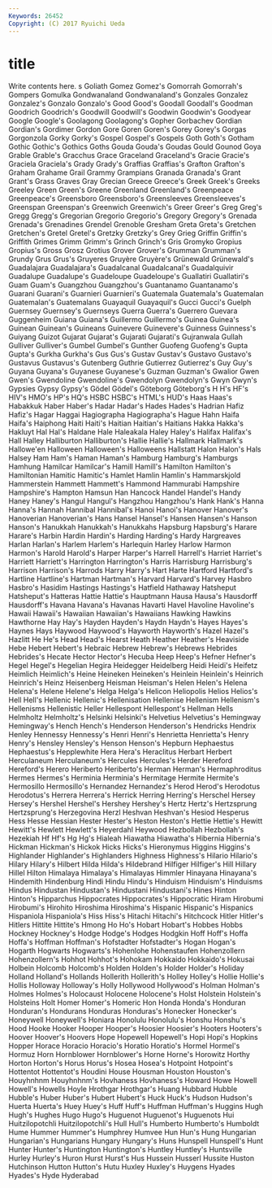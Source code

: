 ```yaml
---
Keywords: 26452 
Copyright: (C) 2017 Ryuichi Ueda
---
```


# title

Write contents here.
s Goliath Gomez Gomez's Gomorrah Gomorrah's Gompers Gomulka Gondwanaland
Gondwanaland's Gonzales Gonzalez Gonzalez's Gonzalo Gonzalo's Good Good's Goodall Goodall's
Goodman Goodrich Goodrich's Goodwill Goodwill's Goodwin Goodwin's Goodyear Google Google's
Goolagong Goolagong's Gopher Gorbachev Gordian Gordian's Gordimer Gordon Gore Goren
Goren's Gorey Gorey's Gorgas Gorgonzola Gorky Gorky's Gospel Gospel's Gospels
Goth Goth's Gotham Gothic Gothic's Gothics Goths Gouda Gouda's Goudas
Gould Gounod Goya Grable Grable's Gracchus Grace Graceland Graceland's Gracie
Gracie's Graciela Graciela's Grady Grady's Graffias Graffias's Grafton Grafton's Graham
Grahame Grail Grammy Grampians Granada Granada's Grant Grant's Grass Graves
Gray Grecian Greece Greece's Greek Greek's Greeks Greeley Green Green's
Greene Greenland Greenland's Greenpeace Greenpeace's Greensboro Greensboro's Greensleeves Greensleeves's Greenspan
Greenspan's Greenwich Greenwich's Greer Greer's Greg Greg's Gregg Gregg's Gregorian
Gregorio Gregorio's Gregory Gregory's Grenada Grenada's Grenadines Grendel Grenoble Gresham
Greta Greta's Gretchen Gretchen's Gretel Gretel's Gretzky Gretzky's Grey Grieg
Griffin Griffin's Griffith Grimes Grimm Grimm's Grinch Grinch's Gris Gromyko
Gropius Gropius's Gross Grosz Grotius Grover Grover's Grumman Grumman's Grundy
Grus Grus's Gruyeres Gruyère Gruyère's Grünewald Grünewald's Guadalajara Guadalajara's Guadalcanal
Guadalcanal's Guadalquivir Guadalupe Guadalupe's Guadeloupe Guadeloupe's Guallatiri Guallatiri's Guam Guam's
Guangzhou Guangzhou's Guantanamo Guantanamo's Guarani Guarani's Guarnieri Guarnieri's Guatemala Guatemala's
Guatemalan Guatemalan's Guatemalans Guayaquil Guayaquil's Gucci Gucci's Guelph Guernsey Guernsey's
Guernseys Guerra Guerra's Guerrero Guevara Guggenheim Guiana Guiana's Guillermo Guillermo's
Guinea Guinea's Guinean Guinean's Guineans Guinevere Guinevere's Guinness Guinness's Guiyang
Guizot Gujarat Gujarat's Gujarati Gujarati's Gujranwala Gullah Gulliver Gulliver's Gumbel
Gumbel's Gunther Guofeng Guofeng's Gupta Gupta's Gurkha Gurkha's Gus Gus's
Gustav Gustav's Gustavo Gustavo's Gustavus Gustavus's Gutenberg Guthrie Gutierrez Gutierrez's
Guy Guy's Guyana Guyana's Guyanese Guyanese's Guzman Guzman's Gwalior Gwen
Gwen's Gwendoline Gwendoline's Gwendolyn Gwendolyn's Gwyn Gwyn's Gypsies Gypsy Gypsy's
Gödel Gödel's Göteborg Göteborg's H H's HF's HIV's HMO's HP's
HQ's HSBC HSBC's HTML's HUD's Haas Haas's Habakkuk Haber Haber's
Hadar Hadar's Hades Hades's Hadrian Hafiz Hafiz's Hagar Haggai Hagiographa
Hagiographa's Hague Hahn Haifa Haifa's Haiphong Haiti Haiti's Haitian Haitian's
Haitians Hakka Hakka's Hakluyt Hal Hal's Haldane Hale Haleakala Haley
Haley's Halifax Halifax's Hall Halley Halliburton Halliburton's Hallie Hallie's Hallmark
Hallmark's Hallowe'en Halloween Halloween's Halloweens Hallstatt Halon Halon's Hals Halsey
Ham Ham's Haman Haman's Hamburg Hamburg's Hamburgs Hamhung Hamilcar Hamilcar's
Hamill Hamill's Hamilton Hamilton's Hamiltonian Hamitic Hamitic's Hamlet Hamlin Hamlin's
Hammarskjold Hammerstein Hammett Hammett's Hammond Hammurabi Hampshire Hampshire's Hampton Hamsun
Han Hancock Handel Handel's Handy Haney Haney's Hangul Hangul's Hangzhou
Hangzhou's Hank Hank's Hanna Hanna's Hannah Hannibal Hannibal's Hanoi Hanoi's
Hanover Hanover's Hanoverian Hanoverian's Hans Hansel Hansel's Hansen Hansen's Hanson
Hanson's Hanukkah Hanukkah's Hanukkahs Hapsburg Hapsburg's Harare Harare's Harbin Hardin
Hardin's Harding Harding's Hardy Hargreaves Harlan Harlan's Harlem Harlem's Harlequin
Harley Harlow Harmon Harmon's Harold Harold's Harper Harper's Harrell Harrell's
Harriet Harriet's Harriett Harriett's Harrington Harrington's Harris Harrisburg Harrisburg's Harrison
Harrison's Harrods Harry Harry's Hart Harte Hartford Hartford's Hartline Hartline's
Hartman Hartman's Harvard Harvard's Harvey Hasbro Hasbro's Hasidim Hastings Hastings's
Hatfield Hathaway Hatsheput Hatsheput's Hatteras Hattie Hattie's Hauptmann Hausa Hausa's
Hausdorff Hausdorff's Havana Havana's Havanas Havarti Havel Havoline Havoline's Hawaii
Hawaii's Hawaiian Hawaiian's Hawaiians Hawking Hawkins Hawthorne Hay Hay's Hayden
Hayden's Haydn Haydn's Hayes Hayes's Haynes Hays Haywood Haywood's Hayworth
Hayworth's Hazel Hazel's Hazlitt He He's Head Head's Hearst Heath
Heather Heather's Heaviside Hebe Hebert Hebert's Hebraic Hebrew Hebrew's Hebrews
Hebrides Hebrides's Hecate Hector Hector's Hecuba Heep Heep's Hefner Hefner's
Hegel Hegel's Hegelian Hegira Heidegger Heidelberg Heidi Heidi's Heifetz Heimlich
Heimlich's Heine Heineken Heineken's Heinlein Heinlein's Heinrich Heinrich's Heinz Heisenberg
Heisman Heisman's Helen Helen's Helena Helena's Helene Helene's Helga Helga's
Helicon Heliopolis Helios Helios's Hell Hell's Hellenic Hellenic's Hellenisation Hellenise
Hellenism Hellenism's Hellenisms Hellenistic Heller Hellespont Hellespont's Hellman Hells Helmholtz
Helmholtz's Helsinki Helsinki's Helvetius Helvetius's Hemingway Hemingway's Hench Hench's Henderson
Henderson's Hendricks Hendrix Henley Hennessy Hennessy's Henri Henri's Henrietta Henrietta's
Henry Henry's Hensley Hensley's Henson Henson's Hepburn Hephaestus Hephaestus's Hepplewhite
Hera Hera's Heraclitus Herbart Herbert Herculaneum Herculaneum's Hercules Hercules's Herder
Hereford Hereford's Herero Heriberto Heriberto's Herman Herman's Hermaphroditus Hermes Hermes's
Herminia Herminia's Hermitage Hermite Hermite's Hermosillo Hermosillo's Hernandez Hernandez's Herod
Herod's Herodotus Herodotus's Herrera Herrera's Herrick Herring Herring's Herschel Hersey
Hersey's Hershel Hershel's Hershey Hershey's Hertz Hertz's Hertzsprung Hertzsprung's Herzegovina
Herzl Heshvan Heshvan's Hesiod Hesperus Hess Hesse Hessian Hester Hester's
Heston Heston's Hettie Hettie's Hewitt Hewitt's Hewlett Hewlett's Heyerdahl Heywood
Hezbollah Hezbollah's Hezekiah Hf Hf's Hg Hg's Hialeah Hiawatha Hiawatha's
Hibernia Hibernia's Hickman Hickman's Hickok Hicks Hicks's Hieronymus Higgins Higgins's
Highlander Highlander's Highlanders Highness Highness's Hilario Hilario's Hilary Hilary's Hilbert
Hilda Hilda's Hildebrand Hilfiger Hilfiger's Hill Hillary Hillel Hilton Himalaya
Himalaya's Himalayas Himmler Hinayana Hinayana's Hindemith Hindenburg Hindi Hindu Hindu's
Hinduism Hinduism's Hinduisms Hindus Hindustan Hindustan's Hindustani Hindustani's Hines Hinton
Hinton's Hipparchus Hippocrates Hippocrates's Hippocratic Hiram Hirobumi Hirobumi's Hirohito Hiroshima
Hiroshima's Hispanic Hispanic's Hispanics Hispaniola Hispaniola's Hiss Hiss's Hitachi Hitachi's
Hitchcock Hitler Hitler's Hitlers Hittite Hittite's Hmong Ho Ho's Hobart
Hobart's Hobbes Hobbs Hockney Hockney's Hodge Hodge's Hodges Hodgkin Hoff
Hoff's Hoffa Hoffa's Hoffman Hoffman's Hofstadter Hofstadter's Hogan Hogan's Hogarth
Hogwarts Hogwarts's Hohenlohe Hohenstaufen Hohenzollern Hohenzollern's Hohhot Hohhot's Hohokam Hokkaido
Hokkaido's Hokusai Holbein Holcomb Holcomb's Holden Holden's Holder Holder's Holiday
Holland Holland's Hollands Hollerith Hollerith's Holley Holley's Hollie Hollie's Hollis
Holloway Holloway's Holly Hollywood Hollywood's Holman Holman's Holmes Holmes's Holocaust
Holocene Holocene's Holst Holstein Holstein's Holsteins Holt Homer Homer's Homeric
Hon Honda Honda's Honduran Honduran's Hondurans Honduras Honduras's Honecker Honecker's
Honeywell Honeywell's Honiara Honolulu Honolulu's Honshu Honshu's Hood Hooke Hooker
Hooper Hooper's Hoosier Hoosier's Hooters Hooters's Hoover Hoover's Hoovers Hope
Hopewell Hopewell's Hopi Hopi's Hopkins Hopper Horace Horacio Horacio's Horatio
Horatio's Hormel Hormel's Hormuz Horn Hornblower Hornblower's Horne Horne's Horowitz
Horthy Horton Horton's Horus Horus's Hosea Hosea's Hotpoint Hotpoint's Hottentot
Hottentot's Houdini House Housman Houston Houston's Houyhnhnm Houyhnhnm's Hovhaness Hovhaness's
Howard Howe Howell Howell's Howells Hoyle Hrothgar Hrothgar's Huang Hubbard
Hubble Hubble's Huber Huber's Hubert Hubert's Huck Huck's Hudson Hudson's
Huerta Huerta's Huey Huey's Huff Huff's Huffman Huffman's Huggins Hugh
Hugh's Hughes Hugo Hugo's Huguenot Huguenot's Huguenots Hui Huitzilopotchli Huitzilopotchli's
Hull Hull's Humberto Humberto's Humboldt Hume Hummer Hummer's Humphrey Humvee
Hun Hun's Hung Hungarian Hungarian's Hungarians Hungary Hungary's Huns Hunspell
Hunspell's Hunt Hunter Hunter's Huntington Huntington's Huntley Huntley's Huntsville Hurley
Hurley's Huron Hurst Hurst's Hus Hussein Husserl Hussite Huston Hutchinson
Hutton Hutton's Hutu Huxley Huxley's Huygens Hyades Hyades's Hyde Hyderabad
